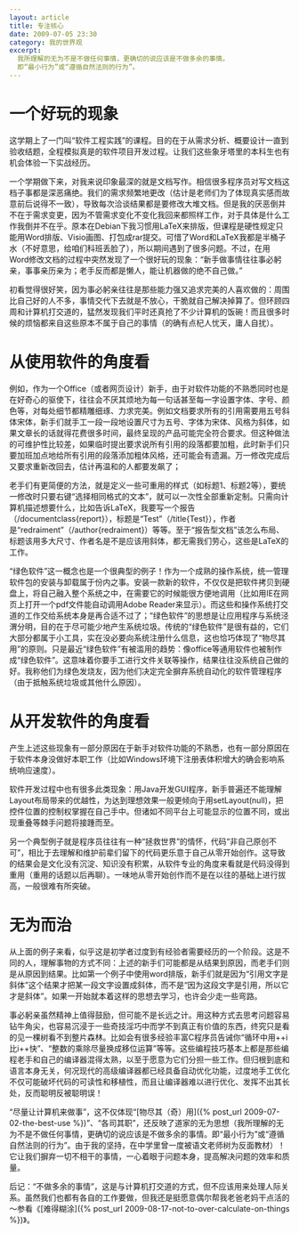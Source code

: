 ```yaml
---
layout: article
title: 专注核心
date: 2009-07-05 23:30
category: 我的世界观
excerpt:
  我所理解的无为不是不做任何事情，更确切的说应该是不做多余的事情。
  即“最小行为”或“遵循自然法则的行为”。
---
```


# 一个好玩的现象

这学期上了一门叫“软件工程实践”的课程。目的在于从需求分析、概要设计一直到验收结题，全程模拟真是的软件项目开发过程。让我们这些象牙塔里的本科生也有机会体验一下实战经历。

一个学期做下来，对我来说印象最深的就是文档写作。相信很多程序员对写文档这档子事都是深恶痛绝。我们的需求频繁地更改（估计是老师们为了体现真实感而故意前后说得不一致），导致每次洽谈结果都是要修改大堆文档。但是我的厌恶倒并不在于需求变更，因为不管需求变化不变化我回来都照样工作，对于具体是什么工作我倒并不在乎。原本在Debian下我习惯用LaTeX来排版，但课程是硬性规定只能用Word排版、Visio画图、打包成rar提交。可惜了Word和LaTeX我都是半桶子水（不好意思，给咱们科班丢脸了），所以期间遇到了很多问题。不过，在用Word修改文档的过程中突然发现了一个很好玩的现象：“新手做事情往往事必躬亲，事事亲历亲为；老手反而都是懒人，能让机器做的绝不自己做。”

初看觉得很好笑，因为事必躬亲往往是那些能力强又追求完美的人喜欢做的：周围比自己好的人不多，事情交代下去就是不放心，干脆就自己解决掉算了。但环顾四周和计算机打交道的，猛然发现我们平时还真抢了不少计算机的饭碗！而且很多时候的烦恼都来自这些原本不属于自己的事情（的确有点杞人忧天，庸人自扰）。

# 从使用软件的角度看

例如，作为一个Office（或者网页设计）新手，由于对软件功能的不熟悉同时也是在好奇心的驱使下，往往会不厌其烦地为每一句话甚至每一字设置字体、字号、颜色等，对每处细节都精雕细琢、力求完美。例如文档要求所有的引用需要用五号斜体宋体，新手们就手工一段一段地设置尺寸为五号、字体为宋体、风格为斜体，如果文章长的话就得花费很多时间，最终呈现的产品可能完全符合要求。但这种做法的可维护性比较差，如果临时提出要求说所有引用的段落都要加粗，此时新手们只要加班加点地给所有引用的段落添加粗体风格，还可能会有遗漏。万一修改完成后又要求重新改回去，估计再温和的人都要发飙了；

老手们有更简便的方法，就是定义一些可重用的样式（如标题1、标题2等），要统一修改时只要右键“选择相同格式的文本”，就可以一次性全部重新定制。只需向计算机描述想要什么，比如告诉LaTeX，我要写一个报告（/documentclass{report}），标题是“Test”（/title{Test}），作者是“redraiment”（/author{redraiment}）等等。至于“报告型文档”该怎么布局、标题该用多大尺寸、作者名是不是应该用斜体，都无需我们劳心，这些是LaTeX的工作。

“绿色软件”这一概念也是一个很典型的例子！作为一个成熟的操作系统，统一管理软件包的安装与卸载属于份内之事。安装一款新的软件，不仅仅是把软件拷贝到硬盘上，将自己融入整个系统之中，在需要它的时候能很方便地调用（比如用IE在网页上打开一个pdf文件能自动调用Adobe Reader来显示）。而这些和操作系统打交道的工作交给系统本身是再合适不过了；“绿色软件”的思想是让应用程序与系统泾渭分明，目的在于尽可能少地产生系统垃圾。传统的“绿色软件”是很有益的，它们大部分都属于小工具，实在没必要向系统注册什么信息，这也恰巧体现了“物尽其用”的原则。只是最近“绿色软件”有被滥用的趋势：像office等通用软件也被制作成“绿色软件”。这意味着你要手工进行文件关联等操作，结果往往没系统自己做的好。我称他们为绿色发烧友，因为他们决定完全摒弃系统自动化的软件管理程序（由于抵触系统垃圾或其他什么原因）。

# 从开发软件的角度看

产生上述这些现象有一部分原因在于新手对软件功能的不熟悉，也有一部分原因在于软件本身没做好本职工作（比如Windows环境下注册表体积增大的确会影响系统响应速度）。

软件开发过程中也有很多此类现象：用Java开发GUI程序，新手普遍还不能理解Layout布局带来的优越性，为达到理想效果一般更倾向于用setLayout(null)，把控件位置的控制权掌握在自己手中。但诸如不同平台上可能显示的位置不同，或出现重叠等棘手问题将接踵而至。

另一个典型例子就是程序员往往有一种“拯救世界”的情怀，代码“非自己原创不可”，相比于去理解和维护前辈们留下的代码更乐意于自己从零开始创作。这导致的结果会是文化没有沉淀、知识没有积累，从软件专业的角度来看就是代码没得到重用（重用的话题以后再聊）。一味地从零开始创作而不是在以往的基础上进行拔高，一般很难有所突破。

# 无为而治

从上面的例子来看，似乎这是初学者过度到有经验者需要经历的一个阶段。这是不同的人，理解事物的方式不同：上述的新手们可能都是从结果到原因，而老手们则是从原因到结果。比如第一个例子中使用word排版，新手们就是因为“引用文字是斜体”这个结果才把某一段文字设置成斜体，而不是“因为这段文字是引用，所以它才是斜体”。如果一开始就本着这样的思想去学习，也许会少走一些弯路。

事必躬亲虽然精神上值得鼓励，但可能不是长远之计。用这种方式去思考问题容易钻牛角尖，也容易沉浸于一些奇技淫巧中而学不到真正有价值的东西，终究只是看的见一棵树看不到整片森林。比如会有很多经验丰富C程序员告诫你“循环中用++i比i++快”、“整数的乘除尽量换成移位运算”等等。这些编程技巧基本上都是那些编程老手和自己的编译器混得太熟，以至于愿意为它们分担一些工作。但归根到底和语言本身无关，何况现代的高级编译器都已经具备自动优化功能，过度地手工优化不仅可能破坏代码的可读性和移植性，而且让编译器难以进行优化、发挥不出其长处，反而聪明反被聪明误！

“尽量让计算机来做事”，这不仅体现“[物尽其（奇）用]({% post_url 2009-07-02-the-best-use %})”、“各司其职”，还反映了道家的无为思想（我所理解的无为不是不做任何事情，更确切的说应该是不做多余的事情。即“最小行为”或“遵循自然法则的行为”。由于我的坚持，在中学里曾一度被语文老师树为反面教材）！它让我们摒弃一切不相干的事情，一心着眼于问题本身，提高解决问题的效率和质量。

后记：“不做多余的事情”，这是与计算机打交道的方式，但不应该用来处理人际关系。虽然我们也都有各自的工作要做，但我还是挺愿意偶尔帮我老爸老妈干点活的～参看《[难得糊涂]({% post_url 2009-08-17-not-to-over-calculate-on-things %})》。
